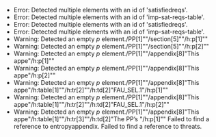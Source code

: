 * Error: Detected multiple elements with an id of 'satisfiedreqs'.
* Error: Detected multiple elements with an id of 'imp-sat-reqs-table'.
* Error: Detected multiple elements with an id of 'satisfiedreqs'.
* Error: Detected multiple elements with an id of 'imp-sat-reqs-table'.
* Warning: Detected an empty _p_ element./PP[1]""/section[5]""/h:p[1]""
* Warning: Detected an empty _p_ element./PP[1]""/section[5]""/h:p[2]""
* Warning: Detected an empty _p_ element./PP[1]""/appendix[8]"This appe"/h:p[1]""
* Warning: Detected an empty _p_ element./PP[1]""/appendix[8]"This appe"/h:p[2]""
* Warning: Detected an empty _p_ element./PP[1]""/appendix[8]"This appe"/h:table[1]""/h:tr[2]""/h:td[2]"FAU_SEL.1"/h:p[1]""
* Warning: Detected an empty _p_ element./PP[1]""/appendix[8]"This appe"/h:table[1]""/h:tr[2]""/h:td[2]"FAU_SEL.1"/h:p[2]""
* Warning: Detected an empty _p_ element./PP[1]""/appendix[8]"This appe"/h:table[1]""/h:tr[3]""/h:td[2]"The PP’s "/h:p[1]""
 Failed to find a reference to entropyappendix.
 Failed to find a reference to threats.
